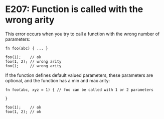 # E207: Function is called with the wrong arity

This error occurs when you try to call a function with the wrong number of 
parameters:

```
fn foo(abc) { ... }

foo(1);    // ok
foo(1, 2); // wrong arity
foo();     // wrong arity
```

If the function defines default valued parameters, these parameters are 
optional, and the function has a min and max arity:

```
fn foo(abc, xyz = 1) { // foo can be called with 1 or 2 parameters

}

foo(1);    // ok
foo(1, 2); // ok
```
